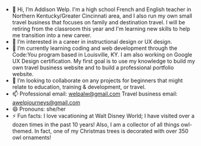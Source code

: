 - 👋 Hi, I’m Addison Welp.  I'm a high school French and English teacher in Northern Kentucky/Greater Cincinnati area, and I also run my own small travel business that focuses on family and destination travel.  I will be retiring from the classroom this year and I'm learning new skills to help me transition into a new career.
- 👀 I’m interested in a career in instructional design or UX design.
- 🌱 I’m currently learning coding and web development through the Code:You program based in Louisville, KY. I am also working on Google UX Design certification. My first goal is to use my knowledge to build my own travel business website and to build a professional portfolio website.
- 💞️ I’m looking to collaborate on any projects for beginners that might relate to education, training & development, or travel.
- 📫 Professional email:  welpalw@gmail.com    Travel business email:   awelpjourneys@gmail.com
- 😄 Pronouns: she/her
- ⚡ Fun facts: I love vacationing at Walt Disney World; I have visited over a dozen times in the past 10 years!  Also, I am a collector of all things owl-themed.  In fact, one of my Christmas trees is decorated with over 350 owl ornaments!

<!---
welpalw/welpalw is a ✨ special ✨ repository because its `README.md` (this file) appears on your GitHub profile.
You can click the Preview link to take a look at your changes.
--->
